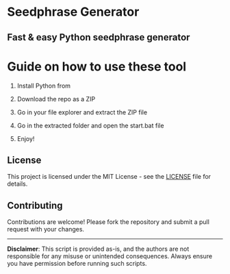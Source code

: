 # Seedphrase Generator             
              
## Fast & easy Python seedphrase generator                 
                     
# Guide on how to use these tool                   
                  
1. Install Python from                    
         
2. Download the repo as a ZIP              
            
3. Go in your file explorer and extract the ZIP file            
                   
4. Go in the extracted folder and open the start.bat file           
                   
5. Enjoy!               
                      
## License                     
             
This project is licensed under the MIT License - see the [LICENSE](LICENSE) file for details.                         
       
## Contributing         
             
Contributions are welcome! Please fork the repository and submit a pull request with your changes.               
              
---             
                  
**Disclaimer**: This script is provided as-is, and the authors are not responsible for any misuse or unintended consequences. Always ensure you have permission before running such scripts.                 
